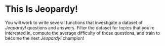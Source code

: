 # This Is Jeopardy!

You will work to write several functions that investigate a dataset of *Jeopardy!* questions and answers. Filter the dataset for topics that you’re interested in, compute the average difficulty of those questions, and train to become the next *Jeopardy!* champion!
